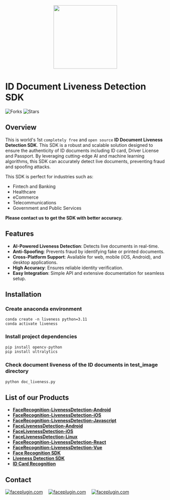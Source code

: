 <div align="center">
<img alt="" src="https://github.com/Faceplugin-ltd/FaceRecognition-Javascript/assets/160750757/657130a9-50f2-486d-b6d5-b78bcec5e6e2.png" width=200/>
</div>

# ID Document Liveness Detection SDK

![Forks](https://img.shields.io/github/forks/Faceplugin-ltd/ID-Document-Liveness-Detection)
![Stars](https://img.shields.io/github/stars/Faceplugin-ltd/ID-Document-Liveness-Detection)

## Overview

This is world's 1st `completely free` and `open source`  **ID Document Liveness Detection SDK**. This SDK is a robust and scalable solution designed to ensure the authenticity of ID documents including ID card, Driver License and Passport. By leveraging cutting-edge AI and machine learning algorithms, this SDK can accurately detect live documents, preventing fraud and spoofing attacks.

This SDK is perfect for industries such as:
- Fintech and Banking
- Healthcare
- eCommerce
- Telecommunications
- Government and Public Services

**Please contact us to get the SDK with better accuracy.**

## Features

- **AI-Powered Liveness Detection**: Detects live documents in real-time.
- **Anti-Spoofing**: Prevents fraud by identifying fake or printed documents.
- **Cross-Platform Support**: Available for web, mobile (iOS, Android), and desktop applications.
- **High Accuracy**: Ensures reliable identity verification.
- **Easy Integration**: Simple API and extensive documentation for seamless setup.

## Installation
### Create anaconda environment
```
conda create -n liveness python=3.11
conda activate liveness
```

### Install project dependencies
```python
pip install opencv-python
pip install ultralytics
```

### Check document liveness of the ID documents in test_image directory
```python
python doc_liveness.py
```

## List of our Products

* **[FaceRecognition-LivenessDetection-Android](https://github.com/Faceplugin-ltd/FaceRecognition-Android)**
* **[FaceRecognition-LivenessDetection-iOS](https://github.com/Faceplugin-ltd/FaceRecognition-iOS)**
* **[FaceRecognition-LivenessDetection-Javascript](https://github.com/Faceplugin-ltd/FaceRecognition-LivenessDetection-Javascript)**
* **[FaceLivenessDetection-Android](https://github.com/Faceplugin-ltd/FaceLivenessDetection-Android)**
* **[FaceLivenessDetection-iOS](https://github.com/Faceplugin-ltd/FaceLivenessDetection-iOS)**
* **[FaceLivenessDetection-Linux](https://github.com/Faceplugin-ltd/FaceLivenessDetection-Linux)**
* **[FaceRecognition-LivenessDetection-React](https://github.com/Faceplugin-ltd/FaceRecognition-LivenessDetection-React)**
* **[FaceRecognition-LivenessDetection-Vue](https://github.com/Faceplugin-ltd/FaceRecognition-LivenessDetection-Vue)**
* **[Face Recognition SDK](https://github.com/Faceplugin-ltd/Face-Recognition-SDK)**
* **[Liveness Detection SDK](https://github.com/Faceplugin-ltd/Face-Liveness-Detection-SDK)**
* **[ID Card Recognition](https://github.com/Faceplugin-ltd/ID-Card-Recognition)**

## Contact
<div align="left">
<a target="_blank" href="mailto:info@faceplugin.com"><img src="https://img.shields.io/badge/email-info@faceplugin.com-blue.svg?logo=gmail " alt="faceplugin.com"></a>&emsp;
<a target="_blank" href="https://t.me/faceplugin"><img src="https://img.shields.io/badge/telegram-@faceplugin-blue.svg?logo=telegram " alt="faceplugin.com"></a>&emsp;
<a target="_blank" href="https://wa.me/+14422295661"><img src="https://img.shields.io/badge/whatsapp-faceplugin-blue.svg?logo=whatsapp " alt="faceplugin.com"></a>
</div>
